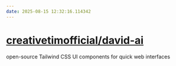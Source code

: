 ```yaml
---
date: 2025-08-15 12:32:16.114342
---
```


# [creativetimofficial/david-ai](https://github.com/creativetimofficial/david-ai)

open-source Tailwind CSS UI components for quick web interfaces